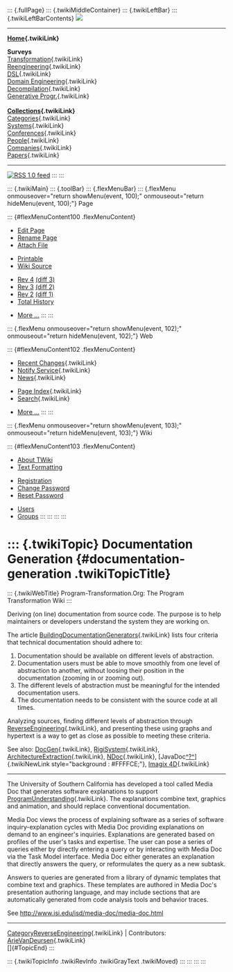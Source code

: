 ::: {.fullPage}
::: {.twikiMiddleContainer}
::: {.twikiLeftBar}
::: {.twikiLeftBarContents}
![](../pub/transformation.gif)

------------------------------------------------------------------------

**[Home](WebHome){.twikiLink}**

**Surveys**\
[Transformation](ProgramTransformation){.twikiLink}\
[Reengineering](ReengineeringWiki){.twikiLink}\
[DSL](DomainSpecificLanguages){.twikiLink}\
[Domain Engineering](DomainEngineering){.twikiLink}\
[Decompilation](DeCompilation){.twikiLink}\
[Generative Progr.](GenerativeProgrammingWiki){.twikiLink}\
\
**[Collections](CategoryCollection){.twikiLink}**\
[Categories](CategoryCategory){.twikiLink}\
[Systems](TransformationSystems){.twikiLink}\
[Conferences](TransformationConferences){.twikiLink}\
[People](TransformationPeople){.twikiLink}\
[Companies](TransformationCompanies){.twikiLink}\
[Papers](CategoryPaper){.twikiLink}

------------------------------------------------------------------------

[![](../pub/rss.gif "RSS 1.0 feed")](WebRss@skin=rss)
:::
:::

::: {.twikiMain}
::: {.toolBar}
::: {.flexMenuBar}
::: {.flexMenu onmouseover="return showMenu(event, 100);" onmouseout="return hideMenu(event, 100);"}
Page

::: {#flexMenuContent100 .flexMenuContent}
-   [Edit
    Page](http://www.program-transformation.org/edit/Transform/DocumentationGeneration?t=1536825467)
-   [Rename
    Page](http://www.program-transformation.org/rename/Transform/DocumentationGeneration)
-   [Attach
    File](http://www.program-transformation.org/attach/Transform/DocumentationGeneration)

<!-- -->

-   [Printable](http://www.program-transformation.org/view/Transform/DocumentationGeneration?skin=print.pattern)
-   [Wiki
    Source](http://www.program-transformation.org/view/Transform/DocumentationGeneration?skin=text&raw=on&contenttype=text/plain)

<!-- -->

-   [Rev
    4](http://www.program-transformation.org/view/Transform/DocumentationGeneration?rev=1.4)
    [(diff 3)](http://www.program-transformation.org/rdiff/Transform/DocumentationGeneration?rev1=1.4&rev2=1.3)
-   [Rev
    3](http://www.program-transformation.org/view/Transform/DocumentationGeneration?rev=1.3)
    [(diff 2)](http://www.program-transformation.org/rdiff/Transform/DocumentationGeneration?rev1=1.3&rev2=1.2)
-   [Rev
    2](http://www.program-transformation.org/view/Transform/DocumentationGeneration?rev=1.2)
    [(diff 1)](http://www.program-transformation.org/rdiff/Transform/DocumentationGeneration?rev1=1.2&rev2=1.1)
-   [Total
    History](http://www.program-transformation.org/rdiff/Transform/DocumentationGeneration)

<!-- -->

-   [More
    \...](http://www.program-transformation.org/oops/Transform/DocumentationGeneration?template=oopsmore&param1=1.4&param2=1.4)
:::
:::

::: {.flexMenu onmouseover="return showMenu(event, 102);" onmouseout="return hideMenu(event, 102);"}
Web

::: {#flexMenuContent102 .flexMenuContent}
-   [Recent Changes](WebChanges){.twikiLink}
-   [Notify Service](WebNotify){.twikiLink}
-   [News](WebNews){.twikiLink}

<!-- -->

-   [Page Index](WebIndex){.twikiLink}
-   [Search](WebSearch){.twikiLink}

<!-- -->

-   [More
    \...](http://www.program-transformation.org/oops/Transform/DocumentationGeneration?template=oopsmore&param1=1.4&param2=1.4)
:::
:::

::: {.flexMenu onmouseover="return showMenu(event, 103);" onmouseout="return hideMenu(event, 103);"}
Wiki

::: {#flexMenuContent103 .flexMenuContent}
-   [About
    TWiki](http://www.program-transformation.org/view/TWiki/WebHome)
-   [Text
    Formatting](http://www.program-transformation.org/view/TWiki/TextFormattingRules)

<!-- -->

-   [Registration](http://www.program-transformation.org/view/TWiki/TWikiRegistration)
-   [Change
    Password](http://www.program-transformation.org/view/TWiki/ChangePassword)
-   [Reset
    Password](http://www.program-transformation.org/view/TWiki/ResetPassword)

<!-- -->

-   [Users](http://www.program-transformation.org/view/Main/TWikiUsers)
-   [Groups](http://www.program-transformation.org/view/Main/TWikiGroups)
:::
:::
:::
:::

::: {.twikiTopic}
Documentation Generation {#documentation-generation .twikiTopicTitle}
========================

::: {.twikiWebTitle}
Program-Transformation.Org: The Program Transformation Wiki
:::

Deriving (on line) documentation from source code. The purpose is to
help maintainers or developers understand the system they are working
on.

The article
[BuildingDocumentationGenerators](BuildingDocumentationGenerators){.twikiLink}
lists four criteria that technical documentation should adhere to:

1.  Documentation should be available on different levels of
    abstraction.
2.  Documentation users must be able to move smoothly from one level of
    abstraction to another, without loosing their position in the
    documentation (zooming in or zooming out).
3.  The different levels of abstraction must be meaningful for the
    intended documentation users.
4.  The documentation needs to be consistent with the source code at all
    times.

Analyzing sources, finding different levels of abstraction through
[ReverseEngineering](ReverseEngineering){.twikiLink}, and presenting
these using graphs and hypertext is a way to get as close as possible to
meeting these criteria.

See also: [DocGen](DocGen){.twikiLink},
[RigiSystem](RigiSystem){.twikiLink},
[ArchitectureExtraction](ArchitectureExtraction){.twikiLink},
[NDoc](NDoc){.twikiLink},
[JavaDoc[^?^](http://www.program-transformation.org/edit/Transform/JavaDoc?topicparent=Transform.DocumentationGeneration)]{.twikiNewLink
style="background : #FFFFCE;"}, [Imagix 4D](ImagixFourD){.twikiLink}

------------------------------------------------------------------------

The University of Southern California has developed a tool called Media
Doc that generates software explanations to support
[ProgramUnderstanding](ProgramUnderstanding){.twikiLink}. The
explanations combine text, graphics and animation, and should replace
conventional documentation.

Media Doc views the process of explaining software as a series of
software inquiry-explanation cycles with Media Doc providing
explanations on demand to an engineer\'s inquiries. Explanations are
generated based on profiles of the user\'s tasks and expertise. The user
can pose a series of queries either by directly entering a query or by
interacting with Media Doc via the Task Model interface. Media Doc
either generates an explanation that directly answers the query, or
reformulates the query as a new subtask.

Answers to queries are generated from a library of dynamic templates
that combine text and graphics. These templates are authored in Media
Doc\'s presentation authoring language, and may include sections that
are automatically generated from code analysis tools and behavior
traces.

See <http://www.isi.edu/isd/media-doc/media-doc.html>

------------------------------------------------------------------------

[CategoryReverseEngineering](CategoryReverseEngineering){.twikiLink} \|
Contributors: [ArieVanDeursen](ArieVanDeursen){.twikiLink}\
[]{#TopicEnd}
:::

::: {.twikiTopicInfo .twikiRevInfo .twikiGrayText .twikiMoved}
:::
:::
:::
:::
